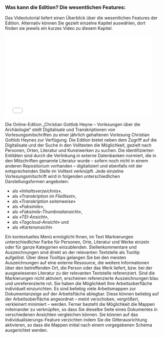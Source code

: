 ### Was kann die Edition? Die wesentlichen Features:

Das Videotutorial liefert einen Überblick über die wesentlichen Features der Edition. Alternativ können Sie gezielt einzelne Kapitel auswählen, dort finden sie jeweils ein kurzes Video zu diesem Kapitel. 
<iframe width="480" height="270" src="//www.youtube-nocookie.com/embed/iyHBtjJ9l7M?rel=0" frameborder="0" allowfullscreen="" /></iframe>


Die Online-Edition „Christian Gottlob Heyne – Vorlesungen über die Archäologie“ stellt Digitalisate und 
Transkriptionen von Vorlesungsmitschriften zu einer jährlich gehaltenen Vorlesung Christian Gottlob Heynes 
zur Verfügung. 
Die Edition bietet neben dem Zugriff auf die Digitalisate und der Suche in den Volltexten die Möglichkeit, 
gezielt nach Personen, Orten, Literatur und Kunstwerken zu suchen. Die identifizierten Entitäten sind durch
die Verlinkung in externe Datenbanken normiert, die in den Mitschriften genannte Literatur wurde – sofern noch 
nicht in einem anderen Repositorium vorhanden – digitalisiert und ebenfalls mit der entsprechenden Stelle im Volltext verknüpft.
Jede einzelne Vorlesungsmitschrift wird in folgenden unterschiedlichen
Darstellungsformen angeboten:

+ als *«Inhaltsverzeichnis»*,
+ als *«Transkription im Fließtext»*,
+ als *«Transkription seitenweise»*
+ als *«Faksimile»*,
+ als *«Faksimile-Thumbnailansicht»*,
+ als *«TEI-Ansicht»*,
+ als *«Tagcloud-Ansicht»* und
+ als *«Kartenansicht»*

Ein kontextuelles Menü ermöglicht Ihnen, im Text Markierungen unterschiedlicher Farbe für Personen,
Orte, Literatur und Werke einzeln oder für ganze Kategorien einzublenden. Stellenkommentare und Auszeichnungen
sind direkt an der relevanten Textstelle als Tooltip aufgelöst. Über diese Tooltips gelangen Sie bei den meisten
Auszeichnungen auf eine externe Ressource, die weitere Informationen über den betreffenden Ort, die Person oder
das Werk liefert, bzw. bei der ausgewiesenen Literatur zu der relevanten Textstelle referenziert.
Sind die Markierungen nicht aktiviert, erscheinen referenzierte Auszeichnungen blau und
unreferenzierte rot. Sie haben die Möglichkeit Ihre Arbeitsoberfläche individuell einzurichten. Es sind beliebig
viele Arbeitsmappen zur Dokumentanzeige auf der Arbeitsfläche ablegbar. Diese können beliebig auf
der Arbeitsoberfläche angeordnet – meint verschoben, vergrößert, verkleinert minimiert – werden.
Ferner besteht die Möglichkeit die Mappen miteinander zu verknüpfen, so dass Sie dieselbe Seite
eines Dokumentes in verschiedenen Ansichten vergleichen können. Sie können auf das
Individualisierungs-Feature verzichten indem Sie die Gitterausrichtung aktivieren, so dass die
Mappen initial nach einem vorgegebenen Schema ausgerichtet werden.
